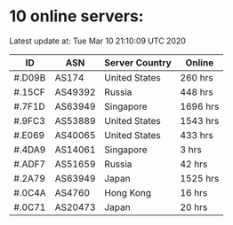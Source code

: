 # 10 online servers:

Latest update at: Tue Mar 10 21:10:09 UTC 2020

| ID | ASN | Server Country | Online |
| -- | --- | -------------- | ------ |
| #.D09B | AS174 | United States | 260 hrs |
| #.15CF | AS49392 | Russia | 448 hrs |
| #.7F1D | AS63949 | Singapore | 1696 hrs |
| #.9FC3 | AS53889 | United States | 1543 hrs |
| #.E069 | AS40065 | United States | 433 hrs |
| #.4DA9 | AS14061 | Singapore | 3 hrs |
| #.ADF7 | AS51659 | Russia | 42 hrs |
| #.2A79 | AS63949 | Japan | 1525 hrs |
| #.0C4A | AS4760 | Hong Kong | 16 hrs |
| #.0C71 | AS20473 | Japan | 20 hrs |

